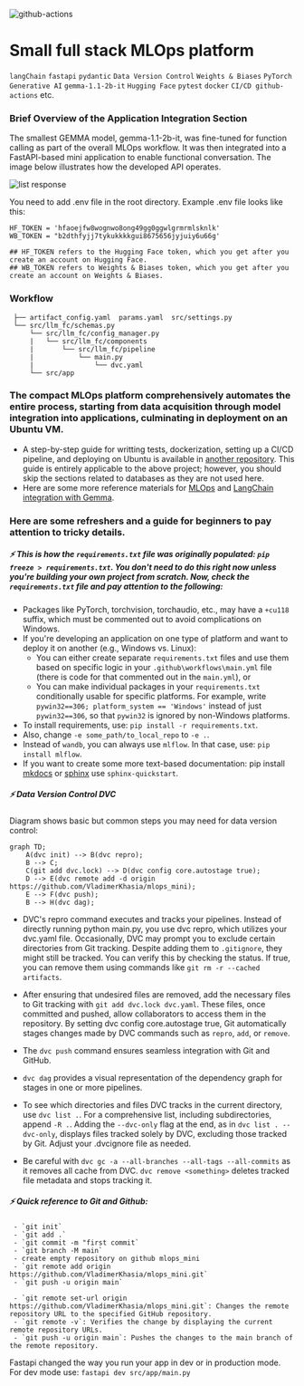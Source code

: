 ![github-actions](https://github.com/VladimerKhasia/mlops_mini/actions/workflows/main.yml/badge.svg)

# Small full stack MLOps platform

`langChain` `fastapi` `pydantic` `Data Version Control` `Weights & Biases` `PyTorch` `Generative AI` `gemma-1.1-2b-it` `Hugging Face` `pytest` `docker` `CI/CD github-actions` etc.


### Brief Overview of the Application Integration Section
The smallest GEMMA model, gemma-1.1-2b-it, was fine-tuned for function calling as part of the overall MLOps workflow. It was then integrated into a FastAPI-based mini application to enable functional conversation. The image below illustrates how the developed API operates.

![list response](https://github.com/VladimerKhasia/mlops_mini/assets/56228503/1ab0ca94-86b5-42a0-b390-09d50316316e)


You need to add .env file in the root directory. Example .env file looks like this:
```
HF_TOKEN = 'hfaoejfw8wognwo8ong49gg0ggwlgrmrmlsknlk'
WB_TOKEN = "b2dthfyjj7tykukkkkgui8675656jyjuiy6u66g'

## HF_TOKEN refers to the Hugging Face token, which you get after you create an account on Hugging Face.
## WB_TOKEN refers to Weights & Biases token, which you get after you create an account on Weights & Biases.
```

### Workflow 

     ├── artifact_config.yaml  params.yaml  src/settings.py
     └── src/llm_fc/schemas.py
         └── src/llm_fc/config_manager.py
         |   └── src/llm_fc/components
         |       └── src/llm_fc/pipeline
         |           └── main.py
         |               └── dvc.yaml
         └── src/app



### The compact MLOps platform comprehensively automates the entire process, starting from data acquisition through model integration into applications, culminating in deployment on an Ubuntu VM.

- A step-by-step guide for writting tests, dockerization, setting up a CI/CD pipeline, and deploying on Ubuntu is available in [another repository](https://github.com/VladimerKhasia/fastapi_X). This guide is entirely applicable to the above project; however, you should skip the sections related to databases as they are not used here.
- Here are some more reference materials for [MLOps](https://github.com/VladimerKhasia/ML-in-Notebooks/tree/main/MLOps) and [LangChain integration with Gemma](https://github.com/VladimerKhasia/ML-in-Notebooks/tree/main/custom%20GenAI%20and%20tools).


### Here are some refreshers and a guide for beginners to pay attention to tricky details.

##### ⚡ This is how the `requirements.txt` file was originally populated: `pip freeze > requirements.txt`. You don't need to do this right now unless you're building your own project from scratch. Now, check the `requirements.txt` file and pay attention to the following:

- Packages like PyTorch, torchvision, torchaudio, etc., may have a `+cu118` suffix, which must be commented out to avoid complications on Windows.
- If you're developing an application on one type of platform and want to deploy it on another (e.g., Windows vs. Linux):
  - You can either create separate `requirements.txt` files and use them based on specific logic in your `.github\workflows\main.yml` file (there is code for that commented out in the `main.yml`), or
  - You can make individual packages in your `requirements.txt` conditionally usable for specific platforms. For example, write `pywin32==306; platform_system == 'Windows'` instead of just `pywin32==306`, so that `pywin32` is ignored by non-Windows platforms.
- To install requirements, use: `pip install -r requirements.txt`.
- Also, change `-e some_path/to_local_repo` to `-e .`.
- Instead of `wandb`, you can always use `mlflow`. In that case, use: `pip install mlflow`.
- If you want to create some more text-based documentation: pip install [mkdocs](https://www.mkdocs.org/) or [sphinx](https://www.sphinx-doc.org/) use `sphinx-quickstart`.


##### ⚡ Data Version Control DVC
Diagram shows basic but common steps you may need for data version control:

```mermaid
graph TD;
    A(dvc init) --> B(dvc repro);
    B --> C;
    C(git add dvc.lock) --> D(dvc config core.autostage true);
    D --> E(dvc remote add -d origin https://github.com/VladimerKhasia/mlops_mini);
    E --> F(dvc push);
    B --> H(dvc dag);
```


- DVC's repro command executes and tracks your pipelines. Instead of directly running python main.py, you use dvc repro, which utilizes your dvc.yaml file. Occasionally, DVC may prompt you to exclude certain directories from Git tracking. Despite adding them to `.gitignore`, they might still be tracked. You can verify this by checking the status. If true, you can remove them using commands like `git rm -r --cached artifacts`.

- After ensuring that undesired files are removed, add the necessary files to Git tracking with `git add dvc.lock dvc.yaml`. These files, once committed and pushed, allow collaborators to access them in the repository. By setting dvc config core.autostage true, Git automatically stages changes made by DVC commands such as `repro`, `add`, or `remove`.

- The `dvc push` command ensures seamless integration with Git and GitHub.

- `dvc dag` provides a visual representation of the dependency graph for stages in one or more pipelines.

- To see which directories and files DVC tracks in the current directory, use `dvc list .`. For a comprehensive list, including subdirectories, append `-R .`. Adding the `--dvc-only` flag at the end, as in `dvc list . --dvc-only`, displays files tracked solely by DVC, excluding those tracked by Git. Adjust your .dvcignore file as needed.

- Be careful with `dvc gc -a --all-branches --all-tags --all-commits` as it removes all cache from DVC. `dvc remove <something>` deletes tracked file metadata and stops tracking it.


##### ⚡ Quick reference to Git and Github:

     - `git init`
     - `git add .`
     - `git commit -m "first commit`
     - `git branch -M main`
     - create empty repository on github mlops_mini
     - `git remote add origin https://github.com/VladimerKhasia/mlops_mini.git`  
     - `git push -u origin main`

     - `git remote set-url origin https://github.com/VladimerKhasia/mlops_mini.git`: Changes the remote repository URL to the specified GitHub repository.
     - `git remote -v`: Verifies the change by displaying the current remote repository URLs.
     - `git push -u origin main`: Pushes the changes to the main branch of the remote repository.



Fastapi changed the way you run your app in dev or in production mode. For dev mode use: `fastapi dev src/app/main.py` 

